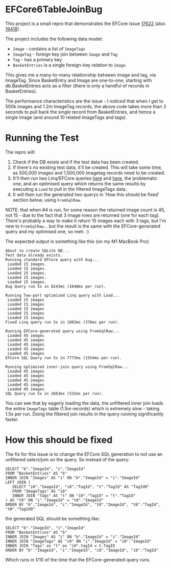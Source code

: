# EFCore6TableJoinBug
This project is a small repro that demonstrates the EFCore issue [17622](https://github.com/dotnet/efcore/issues/17622) 
(also [19418](https://github.com/dotnet/efcore/issues/19418)).

The project includes the following data model:

* `Image` - contains a list of `ImageTags`
* `ImageTag` - foreign key join between `Image` and `Tag`
* `Tag` - has a primary key
* `BasketEntries` is a single foreign-key relation to `Image`.

This gives me a many-to-many relationship between image and tag, via ImageTag. Since BasketEntry and Image are 
one-to-one, starting with db.BasketEntries acts as a filter (there is only a handful of records in BasketEntries).

The performance characteristics are the issue - I noticed that when I get to 500k images and 1.2m ImageTag 
records, the above code takes more than 3 seconds to pull back the single record from BasketEntries, and hence 
a single image (and around 10 related imageTags and tags).

# Running the Test

The repro will:

1. Check if the DB exists and if the test data has been created. 
2. If there's no existing test data, it'll be created. This will take some time, as 500,000 images and 1,500,000 
   imagetag records need to be created.
3. It'll then run two Linq/EFCore queries [here](https://github.com/Webreaper/EFCore6TableJoinBug/blob/main/EFCore6JoinRepro/Program.cs#L55)
   and [here](https://github.com/Webreaper/EFCore6TableJoinBug/blob/main/EFCore6JoinRepro/Program.cs#L77), the 
   problematic one, and an optimised query which returns the same results by executing a `Load` to pull in the filtered ImageTags data.
4. It will then run the generated two querys in 'How this should be fixed' section below, using `FromSqlRaw`. 
 
NOTE: that when #4 is run, for some reason the returned image count is 45, not 15 - due to the fact that 3 image rows
are returned (one for each tag). There's probably a way to make it return 15 images each with 3 tags, but I'm new to 
`FromSqlRaw`... but the result is the same with the EFCore-generated query and my optimised one, so meh. :)

The expected output is something like this (on my M1 MacBook Pro):

```
About to create SQLite DB...
Test data already exists.
Running standard EFCore query with bug...
 Loaded 15 images.
 Loaded 15 images.
 Loaded 15 images.
 Loaded 15 images.
 Loaded 15 images.
Bug Query run 5x in 8243ms (1648ms per run).

Running Two-part optimized Linq query with Load...
 Loaded 15 images
 Loaded 15 images
 Loaded 15 images
 Loaded 15 images
 Loaded 15 images
Fixed Linq query run 5x in 1883ms (376ms per run).

Running EFCore-generated query using FromSqlRaw...
 Loaded 45 images
 Loaded 45 images
 Loaded 45 images
 Loaded 45 images
 Loaded 45 images
EFCore SQL Query run 5x in 7773ms (1554ms per run).

Running optimised inner-join query using FromSqlRaw...
 Loaded 45 images
 Loaded 45 images
 Loaded 45 images
 Loaded 45 images
 Loaded 45 images
SQL Query run 5x in 2663ms (532ms per run).
```

You can see that by eagerly loading the data, the unfiltered inner join loads the entire `ImageTags` table 
(1.5m records) which is extremely slow - taking 1.5s per run. Doing the filtered join results in the query 
running significantly faster.

# How this should be fixed

The fix for this issue is to change the EFCore SQL generation to not use an unfiltered select/join on the
query. So instead of the query:

```
SELECT "b"."ImageId", "i"."ImageId"
FROM "BasketEntries" AS "b"
INNER JOIN "Images" AS "i" ON "b"."ImageId" = "i"."ImageId"
LEFT JOIN (
   SELECT "i0"."ImageId", "i0"."TagId", "t"."TagId" AS "TagId0"
   FROM "ImageTags" AS "i0"
   INNER JOIN "Tags" AS "t" ON "i0"."TagId" = "t"."TagId"
) AS "t0" ON "i"."ImageId" = "t0"."ImageId"
ORDER BY "b"."ImageId", "i"."ImageId", "t0"."ImageId", "t0"."TagId", "t0"."TagId0"
```
the generated SQL should be something like:
```
SELECT "b"."ImageId", "i"."ImageId"
FROM "BasketEntries" AS "b"
INNER JOIN "Images" AS "i" ON "b"."ImageId" = "i"."ImageId"
INNER JOIN "ImageTags" AS "i0" ON "i"."ImageId" = "i0"."ImageId"
INNER JOIN "Tags" as "t" on "i0".tagId = t.TagID
ORDER BY "b"."ImageId", "i"."ImageId", "i0"."ImageId", "i0"."TagId"
```
Which runs in 1/10 of the time that the EFCore-generated query runs.
